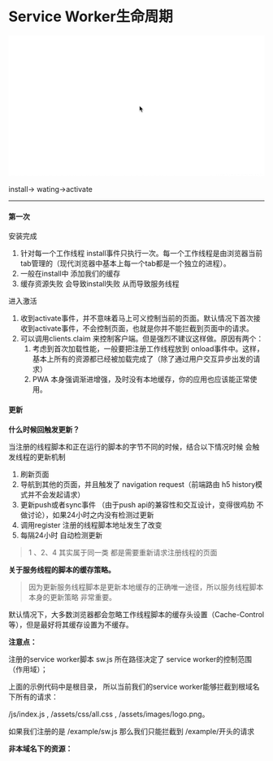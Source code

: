 # Service Worker生命周期

![](/screenshot/life-circle.gif)

install-&gt; wating-&gt;activate

---

#### 第一次

安装完成

1. 针对每一个工作线程 install事件只执行一次。每一个工作线程是由浏览器当前tab管理的（现代浏览器中基本上每一个tab都是一个独立的进程）。
2. 一般在install中 添加我们的缓存
3. 缓存资源失败 会导致install失败 从而导致服务线程

进入激活

1. 收到activate事件，并不意味着马上可义控制当前的页面。默认情况下首次接收到activate事件，不会控制页面，也就是你并不能拦截到页面中的请求。
2. 可以调用clients.claim 来控制客户端。但是强烈不建议这样做。原因有两个：
   1. 考虑到首次加载性能，一般要把注册工作线程放到 onload事件中。这样，基本上所有的资源都已经被加载完成了（除了通过用户交互异步出发的请求）
   2. PWA 本身强调渐进增强，及时没有本地缓存，你的应用也应该能正常使用。

#### 

#### 

#### 更新

**什么时候回触发更新？**

当注册的线程脚本和正在运行的脚本的字节不同的时候，结合以下情况时候 会触发线程的更新机制

1. 刷新页面
2. 导航到其他的页面，并且触发了 navigation request（前端路由 h5 history模式并不会发起请求）
3. 更新push或者sync事件 （由于push api的兼容性和交互设计，变得很鸡肋 不做讨论），如果24小时之内没有检测过更新
4. 调用register 注册的线程脚本地址发生了改变
5. 每隔24小时 自动检测更新

> 1 、2、4 其实属于同一类 都是需要重新请求注册线程的页面



**关于服务线程的脚本的缓存策略。**

> 因为更新服务线程脚本是更新本地缓存的正确唯一途径，所以服务线程脚本本身的更新策略 非常重要。

默认情况下，大多数浏览器都会忽略工作线程脚本的缓存头设置（Cache-Control 等），但是最好将其缓存设置为不缓存。

**注意点：**

注册的service worker脚本 sw.js 所在路径决定了 service worker的控制范围（作用域）；

上面的示例代码中是根目录， 所以当前我们的service worker能够拦截到根域名下所有的请求：

/js/index.js , /assets/css/all.css , /assets/images/logo.png。

如果我们注册的是 /example/sw.js 那么我们只能拦截到 /example/开头的请求

**非本域名下的资源：**


